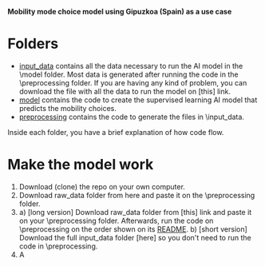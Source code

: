 **Mobility mode choice model using Gipuzkoa (Spain) as a use case**

# Folders
- [input_data](https://github.com/Inigo-Azcarate/CSLG_ModeChoice/tree/main/input_data) contains all the data necessary to run the AI model in the \model folder. Most data is generated after running the code in the \preprocessing folder. If you are having any kind of problem, you can download the file with all the data to run the model on [this] link.
- [model](https://github.com/Inigo-Azcarate/CSLG_ModeChoice/tree/main/model) contains the code to create the supervised learning AI model that predicts the mobility choices. 
- [preprocessing](https://github.com/Inigo-Azcarate/CSLG_ModeChoice/tree/main/preprocessing) contains the code to generate the files in \input_data.

Inside each folder, you have a brief explanation of how code flow.

# Make the model work

1. Download (clone) the repo on your own computer.
2. Download raw_data folder from here and paste it on the \preprocessing folder.
3. a) [long version]  Download raw_data folder from [this] link and paste it on your \preprocessing folder. Afterwards, run the code on \preprocessing on the order shown on its [README](https://github.com/Inigo-Azcarate/CSLG_ModeChoice/tree/main/preprocessing).
   b) [short version] Download the full input_data folder [here] so you don't need to run the code in \preprocessing.
4. A



